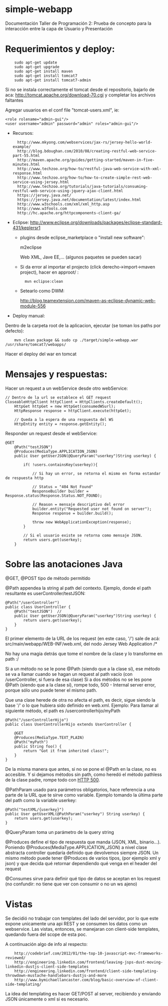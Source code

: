 simple-webapp
================

Documentación Taller de Programación 2: Prueba de concepto para la interacción entre la capa de Usuario y Presentación

# Requerimientos y deploy:
	
		sudo apt-get update
		sudo apt-get upgrade
        sudo apt-get install maven
        sudo apt-get install tomcat7
        sudo apt-get install tomcat7-admin 
	
	
Si no se instala correctamente el tomcat desde el repositorio, bajarlo de aca: http://tomcat.apache.org/download-70.cgi y completar los archivos faltantes

Agregar usuarios en el conf file "tomcat-users.xml", ie:
	
    <role rolename="admin-gui"/>
    <user username="admin" password="admin" roles="admin-gui"/>

- Recursos:

	
		http://www.mkyong.com/webservices/jax-rs/jersey-hello-world-example/
		http://blog.bdoughan.com/2010/08/creating-restful-web-service-part-55.html
		http://maven.apache.org/guides/getting-started/maven-in-five-minutes.html
		http://www.techzoo.org/how-to/restful-java-web-service-with-xml-response.html
		http://www.techzoo.org/how-to/how-to-create-simple-rest-web-service-using-jersey.html
		http://www.techzoo.org/tutorials/java-tutorials/consuming-restful-web-service-using-jquery-ajax-client.html
		https://jersey.java.net/
		https://jersey.java.net/documentation/latest/index.html
		http://www.w3schools.com/xml/xml_http.asp
		http://www.w3fools.com
		http://hc.apache.org/httpcomponents-client-ga/
	


- Eclipse: 
	http://www.eclipse.org/downloads/packages/eclipse-standard-431/keplersr1

	- plugins desde eclipse_marketplace o "install new software":
	
  		m2eclipse

  		Web XML, Jave EE,... (algunos paquetes se pueden sacar)

	- Si da error al importar el projecto (click derecho->import->maven project), hacer en approot/ :
		  
			mvn eclipse:clean
	
	- Setearlo como DWM:
  
	  http://blog.teamextension.com/maven-as-eclipse-dynamic-web-module-556


- Deploy manual:

Dentro de la carpeta root de la aplicacion, ejecutar (se toman los paths por defecto):
	
		mvn clean package && sudo cp ./target/simple-webapp.war /usr/share/tomcat7/webapps/

Hacer el deploy del war en tomcat


# Mensajes y respuestas:

Hacer un request a un webService desde otro webService: 


	// Dentro de la url se establece el GET request
 	CloseableHttpClient httpClient = HttpClients.createDefault();
        HttpGet httpGet = new HttpGet(consumedWSurl);
        HttpResponse response = httpClient.execute(httpGet);
        
        // Queda a la espera de una respuesta del WS
        HttpEntity entity = response.getEntity();
 	
 	
Responder un request desde el webService:


	@GET
    	@Path("testJSON")
    	@Produces(MediaType.APPLICATION_JSON)
    	public User getUserJSON(@QueryParam("userkey")String userkey) {
        
            if( !users.containsKey(userkey)){
            
            	// Si hay un error, se retorna el mismo en forma estandar de respuesta http
            	
            	// Status = "404 Not Found"
            	ResponseBuilder builder = Response.status(Response.Status.NOT_FOUND);
                
                // Reason = mensaje descriptivo del error
                builder.entity("Requested user not found on server");
                Response response = builder.build();
                    
                throw new WebApplicationException(response);
            }
        
            // Si el usuario existe se retorna como mensaje JSON.
            return users.get(userkey);
    	}
 	
 
# Sobre las anotaciones Java

@GET, @POST tipo de método permitido

@Path appendea la string al path del contexto.
Ejemplo, donde el path resultante es userController/testJSON:

	@Path("/userController")
	public class UserController {
	    @Path("testJSON")  //
	    public User getUserJSON(@QueryParam("userkey")String userkey) {
	        return users.get(userkey);
	    }
	}


El primer elemento de la URL de los request (en este caso, '/') sale de acá: src/main/webapp/WEB-INF/web.xml,
del nodo
    <servlet-mapping>
        <servlet-name>Jersey Web Application</servlet-name>
        <url-pattern>/*</url-pattern>
    </servlet-mapping>
    
No hay una magia detrás que tome el nombre de la clase y lo transforme en path :/

Si a un método no se le pone @Path (siendo que a la clase sí), ese método se va a llamar cuando se hagan un
request al path vacío (con /userController, si fuera de esa clase)
Si a dos métodos no se les pone @Path (siendo que a la clase sí), rompe todo, 500 - Internal server error,
porque sólo uno puede tener el mismo path.

Que una clase herede de otra no afecta el path, es decir, sigue siendo la base '/' o lo que hubiera sido definido
en web.xml.
Ejemplo:
Para llamar al siguiente método, el path es /usercontrollerhijo/myPath

	@Path("/userControllerHijo")
	public class UserControllerHijo extends UserController {

	    @GET
	    @Produces(MediaType.TEXT_PLAIN)
	    @Path("myPath")
	    public String foo() {
	        return "Got it from inherited class!";
	    }
	}

De la misma manera que antes, si no se pone el @Path en la clase, no es accesible. Y si dejamos métodos sin path,
como heredó el método pathless de la clase padre, rompe todo con [HTTP 500](http://httpcats.herokuapp.com/500).

@PathParam usado para parámetros obligatorios, hace referencia a una parte de la URL que te sirve como variable.
Ejemplo tomando la última parte del path como la variable userkey:

	@Path("testXML/{userkey}")
	public User getUserXML(@PathParam("userkey") String userkey) {
	   	return users.get(userkey);
	}


@QueryParam toma un parámetro de la query string


@Produces define el tipo de respuesta que manda (JSON, XML, binario...).
Poniendo @Produces(MediaType.APPLICATION_JSON) a nivel clase abstracta controller quedaría definido que
 devolvemos siempre JSON.
Un mismo método puede tener @Produces de varios tipos, (por ejemplo xml y json) y que decida qué retornar
dependiendo qué venga en el header del request

@Consumes sirve para definir qué tipo de datos se aceptan en los request (no confundir: no tiene que ver con consumir
o no un ws ajeno)


# Vistas
 
 Se decidió no trabajar con templates del lado del servidor, por lo que este expone unicamente una api REST y se consumen los datos como un webservice. Las vistas, entonces, se manejaran con client-side templates, quedando fuera del scope de esta poc. 

 A continuación algo de info al respecto:
 
 		http://codebrief.com/2012/01/the-top-10-javascript-mvc-frameworks-reviewed/
 		http://engineering.linkedin.com/frontend/leaving-jsps-dust-moving-linkedin-dustjs-client-side-templates
 		http://engineering.linkedin.com/frontend/client-side-templating-throwdown-mustache-handlebars-dustjs-and-more
 		http://www.bymichaellancaster.com/blog/basic-overview-of-client-side-templating/
 
 La idea del templating es hacer GET/POST al server, recibiendo y enviando JSON únicamente o xml si es necesario.

